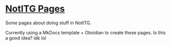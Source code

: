 # [NotITG Pages](https://som1sezhi.github.io/notitg-pages)

Some pages about doing stuff in NotITG.

Currently using a MkDocs template + Obsidian to create these pages. Is this a good idea? idk lol